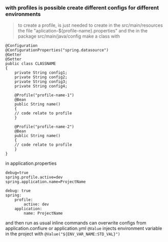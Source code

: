 ### with profiles is possible create different configs for different environments

> to create a profile, is just needed to create in the src/main/resources the file "aplication-${profile-name}.properties" and the in the package src/main/java/config make a class with
```java=
@Configuration
@ConfigurationProperties("spring.datasource")
@Getter
@Setter
public class CLASSNAME
{
    private String config1;
    private String config2;
    private String config3;
    private String config4;

    @Profile("profile-name-1")
    @Bean
    public String name()
    {
    // code relate to profile
    }

    @Profile("profile-name-2")
    @Bean
    public String name()
    {
    // code relate to profile
    }
}
```
in application.properties
```properties=
debug=true
spring.profile.active=dev
spring.application.name=ProjectName
```
```yml=
debug: true
spring:
    profile:
        active: dev
    application:
        name: ProjectName
```
and then run as usual
inline commands can overwrite configs from application.confiure or application.yml
`@Value` injects environment variable in the project with `@Value("${ENV_VAR_NAME:STD_VAL}")`
